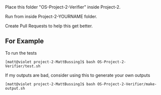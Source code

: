 Place this folder "OS-Project-2-Verifier" inside Project-2.

Run from inside Project-2-YOURNAME folder.

Create Pull Requests to help this get better.

## For Example

To run the tests

`[matt@violet project-2-MattBussing]$ bash OS-Project-2-Verifier/test.sh`

If my outputs are bad, consider using this to generate your own outputs

`[matt@violet project-2-MattBussing]$ bash OS-Project-2-Verifier/make-output.sh`
